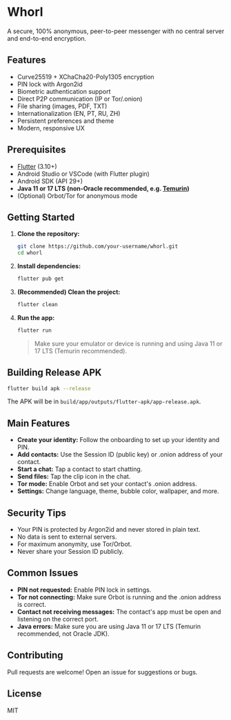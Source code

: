 # Whorl

A secure, 100% anonymous, peer-to-peer messenger with no central server and end-to-end encryption.

## Features
- Curve25519 + XChaCha20-Poly1305 encryption
- PIN lock with Argon2id
- Biometric authentication support
- Direct P2P communication (IP or Tor/.onion)
- File sharing (images, PDF, TXT)
- Internationalization (EN, PT, RU, ZH)
- Persistent preferences and theme
- Modern, responsive UX

## Prerequisites
- [Flutter](https://flutter.dev/docs/get-started/install) (3.10+)
- Android Studio or VSCode (with Flutter plugin)
- Android SDK (API 29+)
- **Java 11 or 17 LTS (non-Oracle recommended, e.g. [Temurin](https://adoptium.net/))**
- (Optional) Orbot/Tor for anonymous mode

## Getting Started

1. **Clone the repository:**
   ```bash
   git clone https://github.com/your-username/whorl.git
   cd whorl
   ```

2. **Install dependencies:**
   ```bash
   flutter pub get
   ```

3. **(Recommended) Clean the project:**
   ```bash
   flutter clean
   ```

4. **Run the app:**
   ```bash
   flutter run
   ```
   > Make sure your emulator or device is running and using Java 11 or 17 LTS (Temurin recommended).

## Building Release APK
```bash
flutter build apk --release
```
The APK will be in `build/app/outputs/flutter-apk/app-release.apk`.

## Main Features
- **Create your identity:** Follow the onboarding to set up your identity and PIN.
- **Add contacts:** Use the Session ID (public key) or .onion address of your contact.
- **Start a chat:** Tap a contact to start chatting.
- **Send files:** Tap the clip icon in the chat.
- **Tor mode:** Enable Orbot and set your contact's .onion address.
- **Settings:** Change language, theme, bubble color, wallpaper, and more.

## Security Tips
- Your PIN is protected by Argon2id and never stored in plain text.
- No data is sent to external servers.
- For maximum anonymity, use Tor/Orbot.
- Never share your Session ID publicly.

## Common Issues
- **PIN not requested:** Enable PIN lock in settings.
- **Tor not connecting:** Make sure Orbot is running and the .onion address is correct.
- **Contact not receiving messages:** The contact's app must be open and listening on the correct port.
- **Java errors:** Make sure you are using Java 11 or 17 LTS (Temurin recommended, not Oracle JDK).

## Contributing
Pull requests are welcome! Open an issue for suggestions or bugs.

## License
MIT 